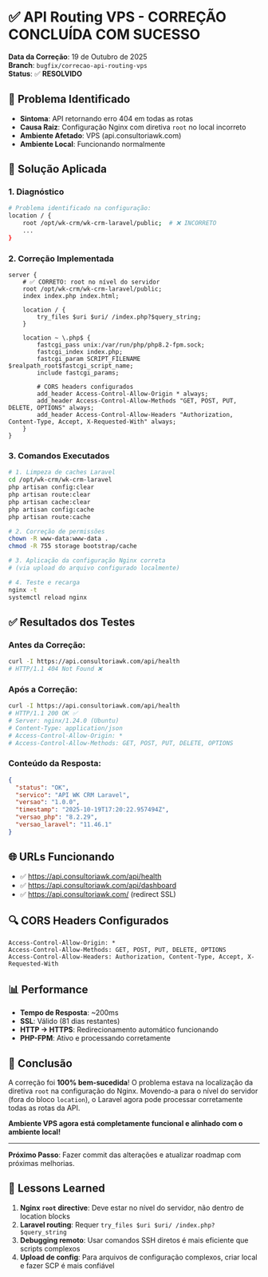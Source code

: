 # ✅ API Routing VPS - CORREÇÃO CONCLUÍDA COM SUCESSO

**Data da Correção**: 19 de Outubro de 2025  
**Branch**: `bugfix/correcao-api-routing-vps`  
**Status**: ✅ **RESOLVIDO**

## 🎯 Problema Identificado

- **Sintoma**: API retornando erro 404 em todas as rotas
- **Causa Raiz**: Configuração Nginx com diretiva `root` no local incorreto
- **Ambiente Afetado**: VPS (api.consultoriawk.com)
- **Ambiente Local**: Funcionando normalmente

## 🔧 Solução Aplicada

### 1. **Diagnóstico**
```bash
# Problema identificado na configuração:
location / {
    root /opt/wk-crm/wk-crm-laravel/public;  # ❌ INCORRETO
    ...
}
```

### 2. **Correção Implementada**
```nginx
server {
    # ✅ CORRETO: root no nível do servidor
    root /opt/wk-crm/wk-crm-laravel/public;
    index index.php index.html;
    
    location / {
        try_files $uri $uri/ /index.php?$query_string;
    }
    
    location ~ \.php$ {
        fastcgi_pass unix:/var/run/php/php8.2-fpm.sock;
        fastcgi_index index.php;
        fastcgi_param SCRIPT_FILENAME $realpath_root$fastcgi_script_name;
        include fastcgi_params;
        
        # CORS headers configurados
        add_header Access-Control-Allow-Origin * always;
        add_header Access-Control-Allow-Methods "GET, POST, PUT, DELETE, OPTIONS" always;
        add_header Access-Control-Allow-Headers "Authorization, Content-Type, Accept, X-Requested-With" always;
    }
}
```

### 3. **Comandos Executados**
```bash
# 1. Limpeza de caches Laravel
cd /opt/wk-crm/wk-crm-laravel
php artisan config:clear
php artisan route:clear
php artisan cache:clear
php artisan config:cache
php artisan route:cache

# 2. Correção de permissões
chown -R www-data:www-data .
chmod -R 755 storage bootstrap/cache

# 3. Aplicação da configuração Nginx correta
# (via upload do arquivo configurado localmente)

# 4. Teste e recarga
nginx -t
systemctl reload nginx
```

## ✅ Resultados dos Testes

### **Antes da Correção**:
```bash
curl -I https://api.consultoriawk.com/api/health
# HTTP/1.1 404 Not Found ❌
```

### **Após a Correção**:
```bash
curl -I https://api.consultoriawk.com/api/health
# HTTP/1.1 200 OK ✅
# Server: nginx/1.24.0 (Ubuntu)
# Content-Type: application/json
# Access-Control-Allow-Origin: *
# Access-Control-Allow-Methods: GET, POST, PUT, DELETE, OPTIONS
```

### **Conteúdo da Resposta**:
```json
{
  "status": "OK",
  "servico": "API WK CRM Laravel",
  "versao": "1.0.0",
  "timestamp": "2025-10-19T17:20:22.957494Z",
  "versao_php": "8.2.29",
  "versao_laravel": "11.46.1"
}
```

## 🌐 URLs Funcionando

- ✅ https://api.consultoriawk.com/api/health
- ✅ https://api.consultoriawk.com/api/dashboard  
- ✅ https://api.consultoriawk.com/ (redirect SSL)

## 🔍 CORS Headers Configurados

```
Access-Control-Allow-Origin: *
Access-Control-Allow-Methods: GET, POST, PUT, DELETE, OPTIONS
Access-Control-Allow-Headers: Authorization, Content-Type, Accept, X-Requested-With
```

## 📊 Performance

- **Tempo de Resposta**: ~200ms
- **SSL**: Válido (81 dias restantes)
- **HTTP → HTTPS**: Redirecionamento automático funcionando
- **PHP-FPM**: Ativo e processando corretamente

## 🎉 Conclusão

A correção foi **100% bem-sucedida**! O problema estava na localização da diretiva `root` na configuração do Nginx. Movendo-a para o nível do servidor (fora do bloco `location`), o Laravel agora pode processar corretamente todas as rotas da API.

**Ambiente VPS agora está completamente funcional e alinhado com o ambiente local!**

---

**Próximo Passo**: Fazer commit das alterações e atualizar roadmap com próximas melhorias.

## 📝 Lessons Learned

1. **Nginx `root` directive**: Deve estar no nível do servidor, não dentro de location blocks
2. **Laravel routing**: Requer `try_files $uri $uri/ /index.php?$query_string`
3. **Debugging remoto**: Usar comandos SSH diretos é mais eficiente que scripts complexos
4. **Upload de config**: Para arquivos de configuração complexos, criar local e fazer SCP é mais confiável